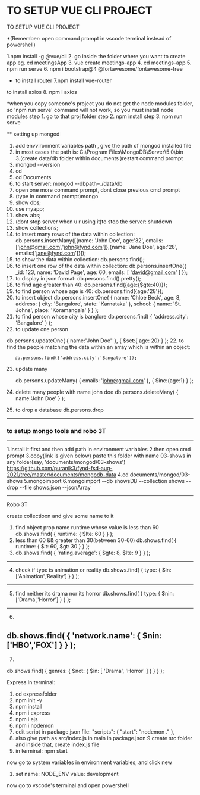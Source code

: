# TO SETUP VUE CLI PROJECT
TO SETUP VUE CLI PROJECT

*(Remember: open command prompt in vscode terminal instead of powershell)

1.npm install -g @vue/cli
2. go inside the folder where you want to create app
   eg. cd meetingsApp
3. vue create meetings-app
4. cd meetings-app
5. npm run serve
6. npm i bootstrap@4 @fortawesome/fontawesome-free

* to install router
7.npm install vue-router

to install axios
8. npm i axios


*when you copy someone's project you do not get the node modules folder, so 'npm run serve' command will not work, so you must install node modules
step 1. go to that proj folder
step 2. npm install
step 3. npm run serve 

** setting up mongod 
1. add envvironment variables path , give the path of mongod installed file
2. in most cases the path is: C:\Program Files\MongoDB\Server\5.0\bin\
3.(create data/db folder within documents )restart command prompt 
4. mongod --version
5. cd
6. cd Documents
7. to start server: mongod --dbpath=./data/db
7. open one more command prompt, dont close previous cmd prompt
8. (type in command prompt)mongo
9. show dbs;
10. use myapp;
11. show abs;
12. (dont stop server when u r using it)to stop the server: shutdown
12. show collections;
13. to insert many rows of the data within collection:  db.persons.insertMany([{name: 'John Doe', age:'32', emails:['john@gmail.com','john@fynd.com']},{name: 'Jane Doe', age:'28', emails:['jane@fynd.com']}]);
14. to show the data within collection:    db.persons.find(); 
15. to insert one row of the data within collection:  db.persons.insertOne({ _id: 123, name: 'David Page', age: 60, emails: [ 'david@gmail.com' ] });
16. to display in json format:   db.persons.find().pretty();
17. to find age greater than 40:   db.persons.find({age:{$gte:40}});
18. to find person whose age is 40:  db.persons.find({age:'28'});
19.  to insert object
db.persons.insertOne(
    {
        name: 'Chloe Beck',
        age: 8,
        address: {
            city: 'Bangalore',
            state: 'Karnataka'
        },
        school: {
            name: 'St. Johns',
            place: 'Koramangala'
        }
    }
);
20. to find person whose city is banglore
db.persons.find( { 'address.city': 'Bangalore' } );
21. to update one person 
   
   db.persons.updateOne(
     {
	name:"John Doe"
      },
     {
	$set:{ age: 20}
     }
);
22. to find the people matching the data within an array which is within an object:  
 
       db.persons.find({'address.city':'Bangalore'});
23. update many

	db.persons.updateMany(
	{
		emails: 'john@gmail.com'
	},
	{
		$inc:{age:1}
	}
	);
24. delete many people with name john doe 
        db.persons.deleteMany(
	 {
		name:'John Doe'
	 }
	);
25. to drop a database
	db.persons.drop
_______________________________________________________________________________________________________
### to setup mongo tools and robo 3T
_________________________________________________________________________________
1.install it first and then add path in environment variables
2.then open cmd prompt
3.copy(link is given below) paste this folder with name 03-shows in any folder(say, 'documents/mongod/03-shows')
https://github.com/puranik3/fynd-fsd-aug-2021/tree/master/documents/mongodb-data
4.cd documents/mongod/03-shows
5.mongoimport
6.mongoimport --db showsDB --collection shows --drop --file shows.json --jsonArray

______________________________________________________________________
Robo 3T

create collectioon and give some name to it 

1. find object prop name runtime whose value is less than 60
db.shows.find(
    {
        runtime: {
            $lte: 60
        }
    }
);
2. less than 60 && greater than 30(between 30-60)
db.shows.find(
    {
        runtime: {
            $lt: 60,
            $gt: 30
        }
    }
);
3. db.shows.find(
    {
        'rating.average': {
            $gte: 8,
            $lte: 9
        }
    }
);
---------------------------------------
4. check if type is animation or reality
db.shows.find(
    {
        type: {
            $in: ['Animation','Reality']
        }
    }
);
-----------------------------------------------
5. find neither its drama nor its horror
db.shows.find(
    {
        type: {
            $nin: ['Drama','Horror']
        }
    }
);
------------------------------------------------
6. 
db.shows.find(
    {
        'network.name': {
            $nin: ['HBO','FOX']
        }
    }
);
-------------------------------
7.
db.shows.find(
    {
        genres: {
            $not: {
                $in: [ 'Drama', 'Horror' ]
            }
        }
    }
);

Express
In terminal:
1. cd expressfolder
2. npm init -y
3. npm install
4. npm i express
5. npm i ejs
6. npm i nodemon
7. edit script in package.json file: 
	  "scripts": {
    "start": "nodemon ."
  },
8. also give path as src/index.js in main in package.json 
9 create src folder and inside that, create index.js file 
10. in terminal: npm start 

now go to system variables in environment variables, and click new 
1. set name: NODE_ENV  value: development

now go to vscode's terminal
and open powershell

